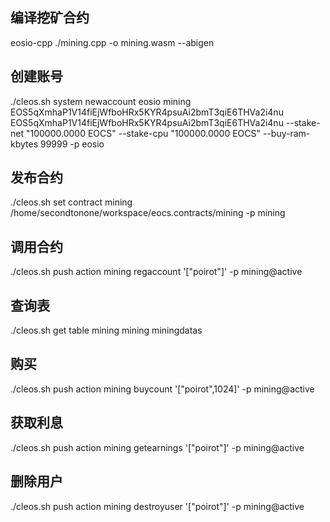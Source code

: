 ## 编译挖矿合约
eosio-cpp ./mining.cpp -o mining.wasm --abigen

## 创建账号

./cleos.sh system newaccount eosio mining EOS5qXmhaP1V14fiEjWfboHRx5KYR4psuAi2bmT3qiE6THVa2i4nu EOS5qXmhaP1V14fiEjWfboHRx5KYR4psuAi2bmT3qiE6THVa2i4nu  --stake-net "100000.0000 EOCS" --stake-cpu     "100000.0000 EOCS" --buy-ram-kbytes  99999 -p  eosio

## 发布合约
./cleos.sh set contract mining /home/secondtonone/workspace/eocs.contracts/mining  -p mining
## 调用合约
./cleos.sh push action mining regaccount '["poirot"]' -p mining@active
## 查询表
./cleos.sh get table mining mining miningdatas

## 购买
./cleos.sh push action mining buycount '["poirot",1024]' -p mining@active
## 获取利息
./cleos.sh push action mining getearnings '["poirot"]' -p mining@active
## 删除用户
./cleos.sh push action mining destroyuser  '["poirot"]' -p mining@active
